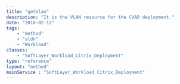 ```yaml
---
title: "getVlan"
description: "It is the VLAN resource for the CVAD deployment."
date: "2018-02-12"
tags:
    - "method"
    - "sldn"
    - "Workload"
classes:
    - "SoftLayer_Workload_Citrix_Deployment"
type: "reference"
layout: "method"
mainService : "SoftLayer_Workload_Citrix_Deployment"
---
```

